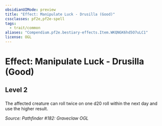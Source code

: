 ```yaml
---
obsidianUIMode: preview
title: "Effect: Manipulate Luck - Drusilla (Good)"
cssclasses: pf2e,pf2e-spell
tags:
  - trait/common
aliases: "Compendium.pf2e.bestiary-effects.Item.WKQNGK6hd5O7uLC1"
license: OGL
---
```

# Effect: Manipulate Luck - Drusilla (Good)
## Level 2
### 






The affected creature can roll twice on one d20 roll within the next day and use the higher result.

*Source: Pathfinder #182: Graveclaw*
*OGL*